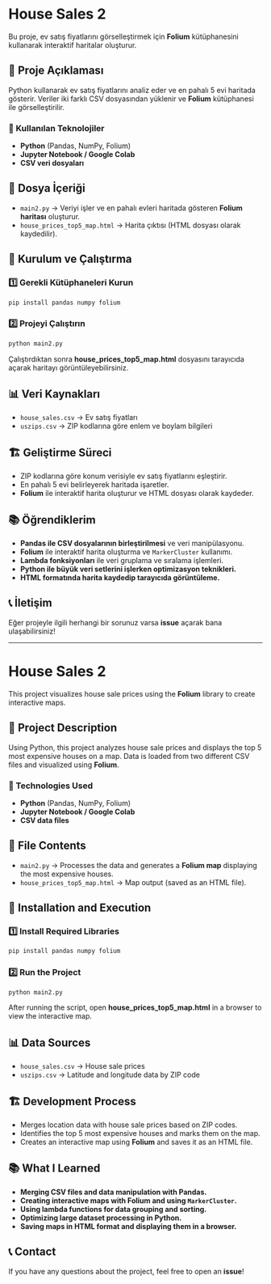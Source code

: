 # House Sales 2

Bu proje, ev satış fiyatlarını görselleştirmek için **Folium** kütüphanesini kullanarak interaktif haritalar oluşturur.

## 📌 Proje Açıklaması

Python kullanarak ev satış fiyatlarını analiz eder ve en pahalı 5 evi haritada gösterir. Veriler iki farklı CSV dosyasından yüklenir ve **Folium** kütüphanesi ile görselleştirilir.

### 🔹 Kullanılan Teknolojiler
- **Python** (Pandas, NumPy, Folium)
- **Jupyter Notebook / Google Colab**
- **CSV veri dosyaları**

## 📂 Dosya İçeriği
- `main2.py` → Veriyi işler ve en pahalı evleri haritada gösteren **Folium haritası** oluşturur.
- `house_prices_top5_map.html` → Harita çıktısı (HTML dosyası olarak kaydedilir).

## 🚀 Kurulum ve Çalıştırma
### 1️⃣ Gerekli Kütüphaneleri Kurun
```bash
pip install pandas numpy folium
```

### 2️⃣ Projeyi Çalıştırın
```bash
python main2.py
```
Çalıştırdıktan sonra **house_prices_top5_map.html** dosyasını tarayıcıda açarak haritayı görüntüleyebilirsiniz.

## 📊 Veri Kaynakları
- `house_sales.csv` → Ev satış fiyatları
- `uszips.csv` → ZIP kodlarına göre enlem ve boylam bilgileri

## 🏗 Geliştirme Süreci
- ZIP kodlarına göre konum verisiyle ev satış fiyatlarını eşleştirir.
- En pahalı 5 evi belirleyerek haritada işaretler.
- **Folium** ile interaktif harita oluşturur ve HTML dosyası olarak kaydeder.

## 📚 Öğrendiklerim
- **Pandas ile CSV dosyalarının birleştirilmesi** ve veri manipülasyonu.
- **Folium** ile interaktif harita oluşturma ve `MarkerCluster` kullanımı.
- **Lambda fonksiyonları** ile veri gruplama ve sıralama işlemleri.
- **Python ile büyük veri setlerini işlerken optimizasyon teknikleri.**
- **HTML formatında harita kaydedip tarayıcıda görüntüleme.**

## 📞 İletişim
Eğer projeyle ilgili herhangi bir sorunuz varsa **issue** açarak bana ulaşabilirsiniz!

-------

# House Sales 2

This project visualizes house sale prices using the **Folium** library to create interactive maps.

## 📌 Project Description

Using Python, this project analyzes house sale prices and displays the top 5 most expensive houses on a map. Data is loaded from two different CSV files and visualized using **Folium**.

### 🔹 Technologies Used
- **Python** (Pandas, NumPy, Folium)
- **Jupyter Notebook / Google Colab**
- **CSV data files**

## 📂 File Contents
- `main2.py` → Processes the data and generates a **Folium map** displaying the most expensive houses.
- `house_prices_top5_map.html` → Map output (saved as an HTML file).

## 🚀 Installation and Execution
### 1️⃣ Install Required Libraries
```bash
pip install pandas numpy folium
```

### 2️⃣ Run the Project
```bash
python main2.py
```
After running the script, open **house_prices_top5_map.html** in a browser to view the interactive map.

## 📊 Data Sources
- `house_sales.csv` → House sale prices
- `uszips.csv` → Latitude and longitude data by ZIP code

## 🏗 Development Process
- Merges location data with house sale prices based on ZIP codes.
- Identifies the top 5 most expensive houses and marks them on the map.
- Creates an interactive map using **Folium** and saves it as an HTML file.

## 📚 What I Learned
- **Merging CSV files and data manipulation with Pandas.**
- **Creating interactive maps with Folium and using `MarkerCluster`.**
- **Using lambda functions for data grouping and sorting.**
- **Optimizing large dataset processing in Python.**
- **Saving maps in HTML format and displaying them in a browser.**

## 📞 Contact
If you have any questions about the project, feel free to open an **issue**!



